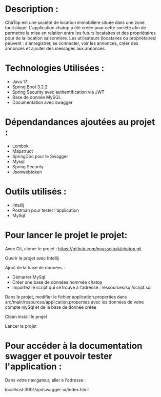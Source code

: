 # Description :

ChâTop est une société de location immobilière située dans une zone touristique.
L'application chatop a été créée pour cette société afin de permettre la mise en relation entre les futurs locataires et des propriétaires pour de la location saisonnière. 
Les utilisateurs (locataires ou propriétaires) peuvent : s'enregistrer, se connecter, voir les annonces, créer des annonces et ajouter des messages aux annonces.

# Technologies Utilisées :

- Java 17
- Spring Boot 3.2.2
- Spring Security avec authentification via JWT
- Base de donnée MySQL
- Documentation avec swagger
  
# Dépendandances ajoutées au projet :

- Lombok
- Mapstruct
- SpringDoc pour le Swagger
- Mysql
- Spring Security
- Jsonwebtoken

# Outils utilisés :
- Intellij
- Postman pour tester l'application
- MySql


# Pour lancer le projet le projet:

Avec Git, cloner le projet : https://github.com/nousseibak/chatop.git

Ouvrir le projet avec Intellij

Ajout de la base de données :

- Démarrer MySql
- Créer une base de données nommée chatop
- Importez le script qui se trouve à l'adresse : ressources/sql/script.sql

Dans le projet, modifier le fichier application.properties dans src/main/resources/application.properties avec les données de votre compte mySql et de la base de donnée créée

Clean install le projet

Lancer le projet 


# Pour accéder à la documentation swagger et pouvoir tester l'application :
Dans votre navigateur, aller à l'adresse :

localhost:3001/api/swagger-ui/index.html












